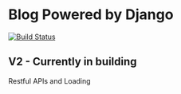 # Blog Powered by Django

[![Build Status](https://travis-ci.org/BrianLTJ/djangoblog.svg?branch=master)](https://travis-ci.org/BrianLTJ/djangoblog)

## V2 - Currently in building

Restful APIs and Loading
